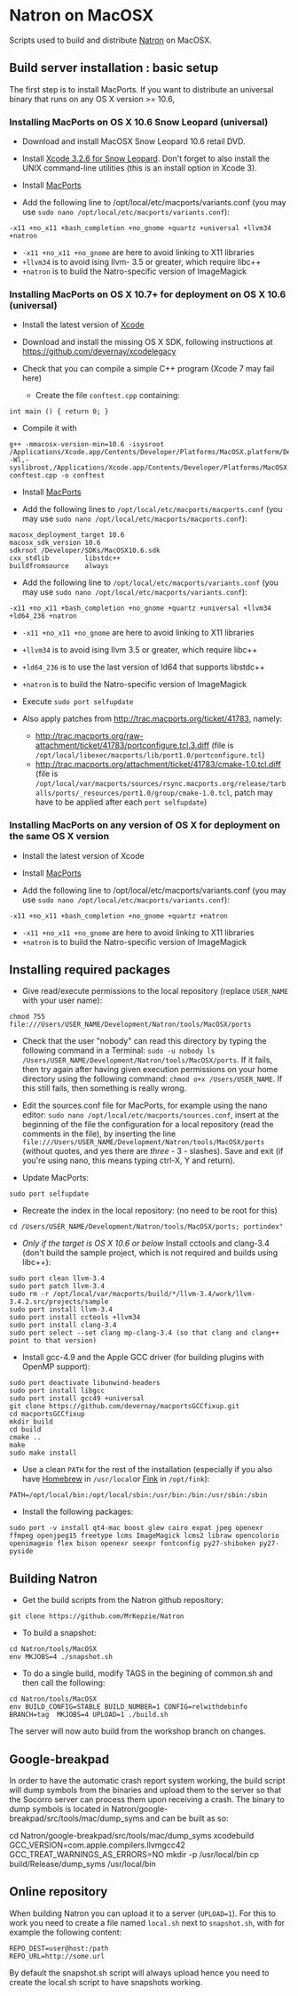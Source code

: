 # Natron on MacOSX

Scripts used to build and distribute [Natron](http://www.natron.fr) on MacOSX.


## Build server installation : basic setup

The first step is to install MacPorts. If you want to distribute an universal binary that runs on any OS X version >= 10.6, 

### Installing MacPorts on OS X 10.6 Snow Leopard (universal)

* Download and install MacOSX Snow Leopard 10.6 retail DVD.

* Install [Xcode 3.2.6 for Snow Leopard](https://guide.macports.org/#installing.xcode.snowleopard). Don't forget to also install the UNIX command-line utilities (this is an install option in Xcode 3).

* Install [MacPorts](https://www.macports.org/install.php) 

* Add the following line to /opt/local/etc/macports/variants.conf  (you may use `sudo nano /opt/local/etc/macports/variants.conf`):
```
-x11 +no_x11 +bash_completion +no_gnome +quartz +universal +llvm34 +natron
```
  * `-x11 +no_x11 +no_gnome` are here to avoid linking to X11 libraries
  * `+llvm34` is to avoid ising llvm- 3.5 or greater, which require libc++
  * `+natron` is to build the Natro-specific version of ImageMagick 

### Installing MacPorts on OS X 10.7+ for deployment on OS X 10.6 (universal)

* Install the latest version of [Xcode](https://guide.macports.org/#installing.xcode)

* Download and install the missing OS X SDK, following instructions at https://github.com/devernay/xcodelegacy

* Check that you can compile a simple C++ program (Xcode 7 may fail here)
  * Create the file `conftest.cpp` containing:
```
int main () { return 0; }
```
  * Compile it with
```
g++ -mmacosx-version-min=10.6 -isysroot /Applications/Xcode.app/Contents/Developer/Platforms/MacOSX.platform/Developer/SDKs/MacOSX10.6.sdk -Wl,-syslibroot,/Applications/Xcode.app/Contents/Developer/Platforms/MacOSX.platform/Developer/SDKs/MacOSX10.6.sdk conftest.cpp -o conftest
```

* Install [MacPorts](https://www.macports.org/install.php) 

* Add the following lines to `/opt/local/etc/macports/macports.conf` (you may use `sudo nano /opt/local/etc/macports/macports.conf`):
```
macosx_deployment_target 10.6
macosx_sdk_version 10.6
sdkroot /Developer/SDKs/MacOSX10.6.sdk
cxx_stdlib         libstdc++
buildfromsource    always
```

* Add the following line to `/opt/local/etc/macports/variants.conf` (you may use `sudo nano /opt/local/etc/macports/variants.conf`):
```
-x11 +no_x11 +bash_completion +no_gnome +quartz +universal +llvm34 +ld64_236 +natron
```
  * `-x11 +no_x11 +no_gnome` are here to avoid linking to X11 libraries
  * `+llvm34` is to avoid ising llvm 3.5 or greater, which require libc++
  * `+ld64_236` is to use the last version of ld64 that supports libstdc++
  * `+natron` is to build the Natro-specific version of ImageMagick 

* Execute `sudo port selfupdate`

* Also apply patches from http://trac.macports.org/ticket/41783, namely:
  * http://trac.macports.org/raw-attachment/ticket/41783/portconfigure.tcl.3.diff (file is `/opt/local/libexec/macports/lib/port1.0/portconfigure.tcl`)
  * http://trac.macports.org/attachment/ticket/41783/cmake-1.0.tcl.diff (file is `/opt/local/var/macports/sources/rsync.macports.org/release/tarballs/ports/_resources/port1.0/group/cmake-1.0.tcl`, patch may have to be applied after each `port selfupdate`)
  
### Installing MacPorts on any version of OS X for deployment on the same OS X version

* Install the latest version of Xcode

* Install [MacPorts](https://www.macports.org/install.php) 

* Add the following line to /opt/local/etc/macports/variants.conf  (you may use `sudo nano /opt/local/etc/macports/variants.conf`):
```
-x11 +no_x11 +bash_completion +no_gnome +quartz +natron
```
  * `-x11 +no_x11 +no_gnome` are here to avoid linking to X11 libraries
  * `+natron` is to build the Natro-specific version of ImageMagick
  
##  Installing required packages

* Give read/execute permissions to the local repository (replace `USER_NAME` with your user name):
```
chmod 755 file:///Users/USER_NAME/Development/Natron/tools/MacOSX/ports
```

* Check that the user "nobody" can read this directory by typing the following command in a Terminal: `sudo -u nobody ls /Users/USER_NAME/Development/Natron/tools/MacOSX/ports`. If it fails, then try again after having given execution permissions on your home directory using the following command: `chmod o+x /Users/USER_NAME`. If this still fails, then something is really wrong.

* Edit the sources.conf file for MacPorts, for example using the nano editor: `sudo nano /opt/local/etc/macports/sources.conf`, insert at the beginning of the file the configuration for a local repository (read the comments in the file), by inserting the line `file:///Users/USER_NAME/Development/Natron/tools/MacOSX/ports` (without quotes, and yes there are *three* - 3 - slashes). Save and exit (if you're using nano, this means typing ctrl-X, Y and return).

* Update MacPorts:
```
sudo port selfupdate
```

* Recreate the index in the local repository: (no need to be root for this)
```
cd /Users/USER_NAME/Development/Natron/tools/MacOSX/ports; portindex"
```

* *Only if the target is OS X 10.6 or below* Install cctools and clang-3.4 (don't build the sample project, which is not required and builds using libc++):
```
sudo port clean llvm-3.4
sudo port patch llvm-3.4
sudo rm -r /opt/local/var/macports/build/*/llvm-3.4/work/llvm-3.4.2.src/projects/sample
sudo port install llvm-3.4
sudo port install cctools +llvm34
sudo port install clang-3.4
sudo port select --set clang mp-clang-3.4 (so that clang and clang++ point to that version)
```

* Install gcc-4.9 and the Apple GCC driver (for building plugins with OpenMP support):
```
sudo port deactivate libunwind-headers 
sudo port install libgcc
sudo port install gcc49 +universal
git clone https://github.com/devernay/macportsGCCfixup.git
cd macportsGCCfixup
mkdir build
cd build
cmake ..
make
sudo make install
```

* Use a clean `PATH` for the rest of the installation (especially if you also have [Homebrew](http://brew.sh/) in `/usr/local`or [Fink](http://www.finkproject.org/) in `/opt/fink`):
```
PATH=/opt/local/bin:/opt/local/sbin:/usr/bin:/bin:/usr/sbin:/sbin
```

* Install the following packages:
```
sudo port -v install qt4-mac boost glew cairo expat jpeg openexr ffmpeg openjpeg15 freetype lcms ImageMagick lcms2 libraw opencolorio openimageio flex bison openexr seexpr fontconfig py27-shiboken py27-pyside
```

##  Building Natron

* Get the build scripts from the Natron github repository:
```
git clone https://github.com/MrKepzie/Natron
```

* To build a snapshot:
```
cd Natron/tools/MacOSX
env MKJOBS=4 ./snapshot.sh
```

* To do a single build, modify TAGS in the begining of common.sh and then call the following:
```
cd Natron/tools/MacOSX
env BUILD_CONFIG=STABLE BUILD_NUMBER=1 CONFIG=relwithdebinfo BRANCH=tag  MKJOBS=4 UPLOAD=1 ./build.sh
```

The server will now auto build from the workshop branch on changes.

## Google-breakpad

In order to have the automatic crash report system working, the build script will dump symbols from the binaries
and upload them to the server so that the Socorro server can process them upon receiving a crash.
The binary to dump symbols is located in Natron/google-breakpad/src/tools/mac/dump_syms and can be built as so:

cd Natron/google-breakpad/src/tools/mac/dump_syms
xcodebuild GCC_VERSION=com.apple.compilers.llvmgcc42 GCC_TREAT_WARNINGS_AS_ERRORS=NO
mkdir -p /usr/local/bin
cp build/Release/dump_syms /usr/local/bin

## Online repository

When building Natron you can upload it to a server (`UPLOAD=1`). For this to work you need to create a file named `local.sh` next to `snapshot.sh`, with for example the following content:
```
REPO_DEST=user@host:/path
REPO_URL=http://some.url
```

By default the snapshot.sh script will always upload hence you need to create the local.sh script to have snapshots working.
